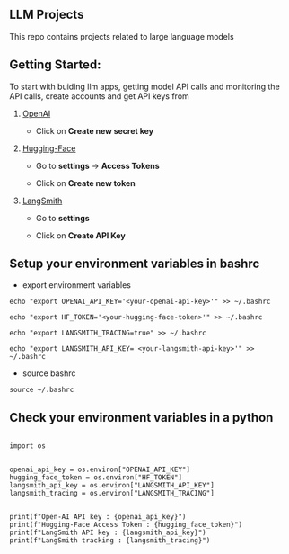 

## LLM Projects

This repo contains projects related to large language models

## Getting Started:

To start with buiding llm apps, getting model API calls and monitoring the API calls, create accounts and get API keys from 

1. [OpenAI](https://platform.openai.com/api-keys)

   * Click on **Create new secret key**

2. [Hugging-Face](https://huggingface.co/login)

   * Go to **settings** -> **Access Tokens**
   
   * Click on **Create new token**

3. [LangSmith](https://smith.langchain.com/)

   * Go to **settings**

   * Click on **Create API Key**


## Setup your environment variables in bashrc

* export environment variables 

```
echo "export OPENAI_API_KEY='<your-openai-api-key>'" >> ~/.bashrc

echo "export HF_TOKEN='<your-hugging-face-token>'" >> ~/.bashrc

echo "export LANGSMITH_TRACING=true" >> ~/.bashrc

echo "export LANGSMITH_API_KEY='<your-langsmith-api-key>'" >> ~/.bashrc

```

* source bashrc


```
source ~/.bashrc

```

## Check your environment variables in a python 


```

import os


openai_api_key = os.environ["OPENAI_API_KEY"]
hugging_face_token = os.environ["HF_TOKEN"]
langsmith_api_key = os.environ["LANGSMITH_API_KEY"]
langsmith_tracing = os.environ["LANGSMITH_TRACING"]


print(f"Open-AI API key : {openai_api_key}")
print(f"Hugging-Face Access Token : {hugging_face_token}")
print(f"LangSmith API key : {langsmith_api_key}")
print(f"LangSmith tracking : {langsmith_tracing}")


```
